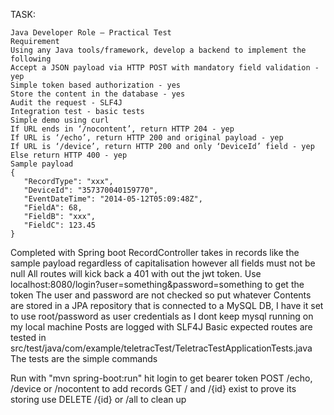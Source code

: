 
TASK:
```
Java Developer Role – Practical Test
Requirement
Using any Java tools/framework, develop a backend to implement the following
Accept a JSON payload via HTTP POST with mandatory field validation - yep
Simple token based authorization - yes
Store the content in the database - yes
Audit the request - SLF4J
Integration test - basic tests
Simple demo using curl
If URL ends in ‘/nocontent’, return HTTP 204 - yep
If URL is ‘/echo’, return HTTP 200 and original payload - yep
If URL is ‘/device’, return HTTP 200 and only ‘DeviceId’ field - yep
Else return HTTP 400 - yep
Sample payload
{
   "RecordType": "xxx",
   "DeviceId": "357370040159770",
   "EventDateTime": "2014-05-12T05:09:48Z",
   "FieldA": 68,
   "FieldB": "xxx",
   "FieldC": 123.45
}
```


Completed with Spring boot
RecordController takes in records like the sample payload regardless of capitalisation however all fields must not be null
All routes will kick back a 401 with out the jwt token. Use localhost:8080/login?user=something&password=something to get the token 
The user and password are not checked so put whatever 
Contents are stored in a JPA repository that is connected to a MySQL DB, I have it set to use root/password as user credentials as I dont keep mysql running on my local machine
Posts are logged with SLF4J 
Basic expected routes are tested in src/test/java/com/example/teletracTest/TeletracTestApplicationTests.java
The tests are the simple commands

Run with "mvn spring-boot:run"
hit login to get bearer token 
POST /echo, /device or /nocontent to add records
GET / and /{id} exist to prove its storing 
use DELETE /{id} or /all to clean up 

